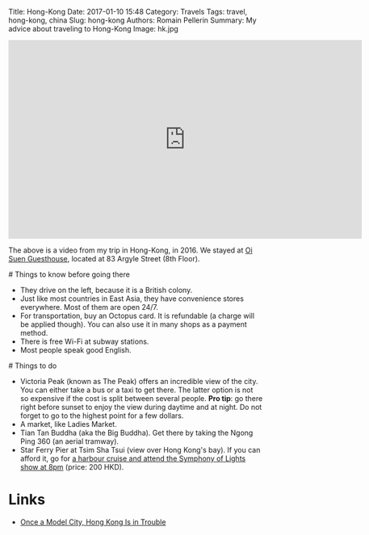 Title: Hong-Kong
Date: 2017-01-10 15:48
Category: Travels
Tags: travel, hong-kong, china
Slug: hong-kong
Authors: Romain Pellerin
Summary: My advice about traveling to Hong-Kong
Image: hk.jpg

<iframe width="700" height="394" src="https://www.youtube-nocookie.com/embed/PEsLx0AJC2c?rel=0" frameborder="0" allowfullscreen></iframe>

The above is a video from my trip in Hong-Kong, in 2016. We stayed at [Oi Suen Guesthouse](https://www.tripadvisor.com/Hotel_Review-g294217-d1648655-Reviews-Oi_Suen_Guesthouse-Hong_Kong.html), located at 83 Argyle Street (8th Floor).

# Things to know before going there

- They drive on the left, because it is a British colony.
- Just like most countries in East Asia, they have convenience stores everywhere. Most of them are open 24/7.
- For transportation, buy an Octopus card. It is refundable (a charge will be applied though). You can also use it in many shops as a payment method.
- There is free Wi-Fi at subway stations.
- Most people speak good English.

# Things to do

- Victoria Peak (known as The Peak) offers an incredible view of the city. You can either take a bus or a taxi to get there. The latter option is not so expensive if the cost is split between several people. **Pro tip**: go there right before sunset to enjoy the view during daytime and at night. Do not forget to go to the highest point for a few dollars.
- A market, like Ladies Market.
- Tian Tan Buddha (aka the Big Buddha). Get there by taking the Ngong Ping 360 (an aerial tramway).
- Star Ferry Pier at Tsim Sha Tsui (view over Hong Kong's bay). If you can afford it, go for [a harbour cruise and attend the Symphony of Lights show at 8pm](http://www.discoverhongkong.com/eng/see-do/tours-walks/guided-tours/victoria-harbour/SOL-harbour-cruise.jsp) (price: 200 HKD).

# Links

- [Once a Model City, Hong Kong Is in Trouble](https://www.nytimes.com/2017/06/29/world/asia/hong-kong-china-handover.html)
